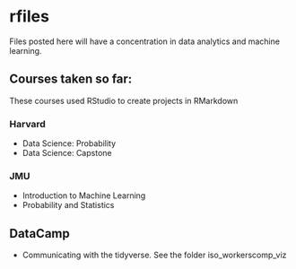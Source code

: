 # rfiles
Files posted here will have a concentration in data analytics and machine learning. 

## Courses taken so far:
These courses used RStudio to create projects in RMarkdown

### Harvard 

- Data Science: Probability 
- Data Science: Capstone 

### JMU
- Introduction to Machine Learning 
- Probability and Statistics 

## DataCamp
- Communicating with the tidyverse. See the folder iso_workerscomp_viz

